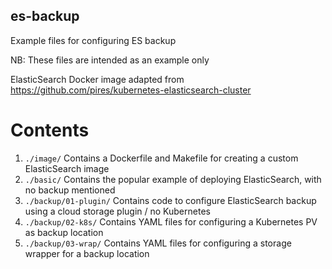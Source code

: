 ## es-backup
Example files for configuring ES backup

NB: These files are intended as an example only

ElasticSearch Docker image adapted from https://github.com/pires/kubernetes-elasticsearch-cluster

# Contents
1. `./image/`
  Contains a Dockerfile and Makefile for creating a custom ElasticSearch image
1. `./basic/`
  Contains the popular example of deploying ElasticSearch, with no backup mentioned
1. `./backup/01-plugin/`
  Contains code to configure ElasticSearch backup using a cloud storage plugin / no Kubernetes
1. `./backup/02-k8s/`
  Contains YAML files for configuring a Kubernetes PV as backup location
1. `./backup/03-wrap/`
  Contains YAML files for configuring a storage wrapper for a backup location
